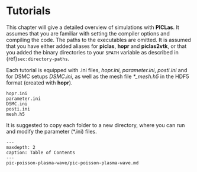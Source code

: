 # Tutorials

This chapter will give a detailed overview of simulations with **PICLas**.
It assumes that you are familiar with setting the compiler options and compiling the code.
The paths to the executables are omitted. It is assumed that you have either added aliases for **piclas**,
**hopr** and **piclas2vtk**, or that you added the binary directories to your `$PATH` variable as
described in {ref}`sec:directory-paths`.

Each tutorial is equipped with .ini files, *hopr.ini*, *parameter.ini*, *posti.ini* and for DSMC setups *DSMC.ini*,
as well as the mesh file *\*\_mesh.h5* in the HDF5 format (created with **hopr**).

    hopr.ini
    parameter.ini
    DSMC.ini
    posti.ini
    mesh.h5

It is suggested to copy each folder to a new directory, where you can run and modify the parameter (*.ini) files.



```{toctree}
---
maxdepth: 2
caption: Table of Contents
---
pic-poisson-plasma-wave/pic-poisson-plasma-wave.md
```
